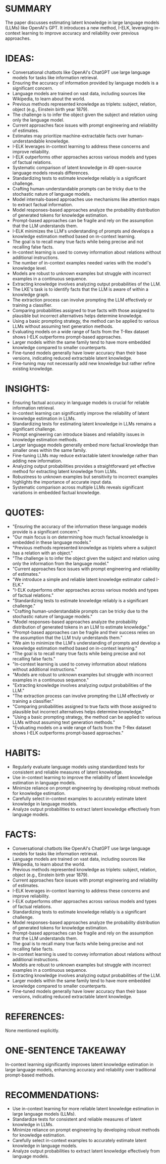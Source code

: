 # SUMMARY
The paper discusses estimating latent knowledge in large language models (LLMs) like OpenAI's GPT. It introduces a new method, I-ELK, leveraging in-context learning to improve accuracy and reliability over previous approaches.

# IDEAS:
- Conversational chatbots like OpenAI's ChatGPT use large language models for tasks like information retrieval.
- Ensuring the accuracy of information provided by language models is a significant concern.
- Language models are trained on vast data, including sources like Wikipedia, to learn about the world.
- Previous methods represented knowledge as triplets: subject, relation, object (e.g., Einstein birth year 1879).
- The challenge is to infer the object given the subject and relation using only the language model.
- Current approaches face issues with prompt engineering and reliability of estimates.
- Estimates may prioritize machine-extractable facts over human-understandable knowledge.
- I-ELK leverages in-context learning to address these concerns and improve reliability.
- I-ELK outperforms other approaches across various models and types of factual relations.
- Systematic comparison of latent knowledge in 49 open-source language models reveals differences.
- Standardizing tests to estimate knowledge reliably is a significant challenge.
- Crafting human-understandable prompts can be tricky due to the stochastic nature of language models.
- Model internals-based approaches use mechanisms like attention maps to extract factual information.
- Model responses-based approaches analyze the probability distribution of generated tokens for knowledge estimation.
- Prompt-based approaches can be fragile and rely on the assumption that the LLM understands them.
- I-ELK minimizes the LLM's understanding of prompts and develops a knowledge estimation method based on in-context learning.
- The goal is to recall many true facts while being precise and not recalling false facts.
- In-context learning is used to convey information about relations without additional instructions.
- The number of in-context examples needed varies with the model's knowledge level.
- Models are robust to unknown examples but struggle with incorrect examples in a continuous sequence.
- Extracting knowledge involves analyzing output probabilities of the LLM.
- The LKE's task is to identify facts that the LLM is aware of within a knowledge graph.
- The extraction process can involve prompting the LLM effectively or training a classifier.
- Comparing probabilities assigned to true facts with those assigned to plausible but incorrect alternatives helps determine knowledge.
- Using a basic prompting strategy, the method can be applied to various LLMs without assuming text generation methods.
- Evaluating models on a wide range of facts from the T-Rex dataset shows I-ELK outperforms prompt-based approaches.
- Larger models within the same family tend to have more embedded knowledge compared to smaller counterparts.
- Fine-tuned models generally have lower accuracy than their base versions, indicating reduced extractable latent knowledge.
- Fine-tuning may not necessarily add new knowledge but rather refine existing knowledge.

# INSIGHTS:
- Ensuring factual accuracy in language models is crucial for reliable information retrieval.
- In-context learning can significantly improve the reliability of latent knowledge estimation in LLMs.
- Standardizing tests for estimating latent knowledge in LLMs remains a significant challenge.
- Prompt engineering can introduce biases and reliability issues in knowledge estimation methods.
- Larger language models generally embed more factual knowledge than smaller ones within the same family.
- Fine-tuning LLMs may reduce extractable latent knowledge rather than adding new information.
- Analyzing output probabilities provides a straightforward yet effective method for extracting latent knowledge from LLMs.
- Robustness to unknown examples but sensitivity to incorrect examples highlights the importance of accurate input data.
- Systematic comparison across multiple LLMs reveals significant variations in embedded factual knowledge.

# QUOTES:
- "Ensuring the accuracy of the information these language models provide is a significant concern."
- "Our main focus is on determining how much factual knowledge is embedded in these language models."
- "Previous methods represented knowledge as triplets where a subject has a relation with an object."
- "The challenge is to infer the object given the subject and relation using only the information from the language model."
- "Current approaches face issues with prompt engineering and reliability of estimates."
- "We introduce a simple and reliable latent knowledge estimator called I-ELK."
- "I-ELK outperforms other approaches across various models and types of factual relations."
- "Standardizing tests to estimate knowledge reliably is a significant challenge."
- "Crafting human-understandable prompts can be tricky due to the stochastic nature of language models."
- "Model responses-based approaches analyze the probability distribution of generated tokens in an LLM to estimate knowledge."
- "Prompt-based approaches can be fragile and their success relies on the assumption that the LLM truly understands them."
- "We aim to minimize the LLM's understanding of prompts and develop a knowledge estimation method based on in-context learning."
- "The goal is to recall many true facts while being precise and not recalling false facts."
- "In-context learning is used to convey information about relations without additional instructions."
- "Models are robust to unknown examples but struggle with incorrect examples in a continuous sequence."
- "Extracting knowledge involves analyzing output probabilities of the LLM."
- "The extraction process can involve prompting the LLM effectively or training a classifier."
- "Comparing probabilities assigned to true facts with those assigned to plausible but incorrect alternatives helps determine knowledge."
- "Using a basic prompting strategy, the method can be applied to various LLMs without assuming text generation methods."
- "Evaluating models on a wide range of facts from the T-Rex dataset shows I-ELK outperforms prompt-based approaches."

# HABITS:
- Regularly evaluate language models using standardized tests for consistent and reliable measures of latent knowledge.
- Use in-context learning to improve the reliability of latent knowledge estimation in language models.
- Minimize reliance on prompt engineering by developing robust methods for knowledge estimation.
- Carefully select in-context examples to accurately estimate latent knowledge in language models.
- Analyze output probabilities to extract latent knowledge effectively from language models.

# FACTS:
- Conversational chatbots like OpenAI's ChatGPT use large language models for tasks like information retrieval.
- Language models are trained on vast data, including sources like Wikipedia, to learn about the world.
- Previous methods represented knowledge as triplets: subject, relation, object (e.g., Einstein birth year 1879).
- Current approaches face issues with prompt engineering and reliability of estimates.
- I-ELK leverages in-context learning to address these concerns and improve reliability.
- I-ELK outperforms other approaches across various models and types of factual relations.
- Standardizing tests to estimate knowledge reliably is a significant challenge.
- Model responses-based approaches analyze the probability distribution of generated tokens for knowledge estimation.
- Prompt-based approaches can be fragile and rely on the assumption that the LLM understands them.
- The goal is to recall many true facts while being precise and not recalling false facts.
- In-context learning is used to convey information about relations without additional instructions.
- Models are robust to unknown examples but struggle with incorrect examples in a continuous sequence.
- Extracting knowledge involves analyzing output probabilities of the LLM.
- Larger models within the same family tend to have more embedded knowledge compared to smaller counterparts.
- Fine-tuned models generally have lower accuracy than their base versions, indicating reduced extractable latent knowledge.

# REFERENCES:
None mentioned explicitly.

# ONE-SENTENCE TAKEAWAY
In-context learning significantly improves latent knowledge estimation in large language models, enhancing accuracy and reliability over traditional prompt-based methods.

# RECOMMENDATIONS:
- Use in-context learning for more reliable latent knowledge estimation in large language models (LLMs).
- Standardize tests for consistent and reliable measures of latent knowledge in LLMs.
- Minimize reliance on prompt engineering by developing robust methods for knowledge estimation.
- Carefully select in-context examples to accurately estimate latent knowledge in language models.
- Analyze output probabilities to extract latent knowledge effectively from language models.